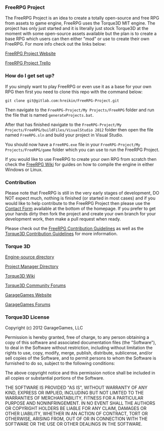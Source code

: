### FreeRPG Project ###

The FreeRPG Project is an idea to create a totally open-source and free RPG from assets to game engine, FreeRPG uses the Torque3D MIT engine. The project has only just started and it is literally just stock Torque3D at the moment with some open-source assets available but the plan is to create a base RPG which users can then either "mod" or use to create their own FreeRPG. For more info check out the links below:

[FreeRPG Project Website](http://hreikin.wix.com/freerpg)

[FreeRPG Project Trello](https://trello.com/b/2BrEPQ2C/freerpg-project-planning)

### How do I get set up? ###

If you simply want to play FreeRPG or even use it as a base for your own RPG then first you need to clone this repo with the command below:

```git clone git@gitlab.com:hreikin/FreeRPG-Project.git```

Then navigate to the ```FreeRPG-Project/My Projects/FreeRPG``` folder and run the file that is named ```generateProjects.bat```. 

After that has finished navigate to the ```FreeRPG-Project/My Projects/FreeRPG/buildFiles/VisualStudio 2012``` folder then open the file named ```FreeRPG.sln``` and build your project in Visual Studio.
 
You should now have a ```FreeRPG.exe``` file in your ```FreeRPG-Project/My Projects/FreeRPG/game``` folder which you can use to run the FreeRPG Project.

If you would like to use FreeRPG to create your own RPG from scratch then check the [FreeRPG Wiki](https://gitlab.com/hreikin/FreeRPG-Project/wikis/home) for guides on how to compile the engine in either Windows or Linux.
 
### Contribution ###
Please note that FreeRPG is still in the very early stages of development, DO NOT expect much, nothing is finished (or started in most cases) and if you would like to help contribute to the FreeRPG Project then please use the [Contact Form](http://hreikin.wix.com/freerpg) available at the bottom of the homepage. If you prefer to get your hands dirty then fork the project and create your own branch for your development work, then make a pull request when ready.

Please check out the [FreeRPG Contribution Guidelines](https://gitlab.com/hreikin/FreeRPG-Project/blob/development/CONTRIBUTING.md) as well as the [Torque3D Contribution Guidelines](https://gitlab.com/hreikin/FreeRPG-Project/blob/development/TORQUE3D_CONTRIBUTING.md) for more information.

### Torque 3D ###

[Engine-source directory](https://github.com/GarageGames/Torque3D)

[Project Manager Directory](https://github.com/GarageGames/Torque3D-ProjectManager)

[Torque3D Wiki](http://wiki.torque3d.org/)

[Torque3D Community Forums](http://forums.torque3d.org/)

[GarageGames Website](http://www.garagegames.com/products/torque-3d)

[GarageGames Forums](http://www.garagegames.com/community/forums)

### Torque3D License ###

Copyright (c) 2012 GarageGames, LLC

Permission is hereby granted, free of charge, to any person obtaining a copy
of this software and associated documentation files (the "Software"), to
deal in the Software without restriction, including without limitation the
rights to use, copy, modify, merge, publish, distribute, sublicense, and/or
sell copies of the Software, and to permit persons to whom the Software is
furnished to do so, subject to the following conditions:

The above copyright notice and this permission notice shall be included in
all copies or substantial portions of the Software.

THE SOFTWARE IS PROVIDED "AS IS", WITHOUT WARRANTY OF ANY KIND, EXPRESS OR
IMPLIED, INCLUDING BUT NOT LIMITED TO THE WARRANTIES OF MERCHANTABILITY,
FITNESS FOR A PARTICULAR PURPOSE AND NONINFRINGEMENT. IN NO EVENT SHALL THE
AUTHORS OR COPYRIGHT HOLDERS BE LIABLE FOR ANY CLAIM, DAMAGES OR OTHER
LIABILITY, WHETHER IN AN ACTION OF CONTRACT, TORT OR OTHERWISE, ARISING
FROM, OUT OF OR IN CONNECTION WITH THE SOFTWARE OR THE USE OR OTHER DEALINGS
IN THE SOFTWARE.